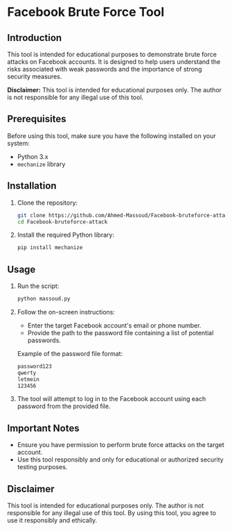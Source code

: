 # Facebook Brute Force Tool

## Introduction

This tool is intended for educational purposes to demonstrate brute force attacks on Facebook accounts. It is designed to help users understand the risks associated with weak passwords and the importance of strong security measures.

**Disclaimer:** This tool is intended for educational purposes only. The author is not responsible for any illegal use of this tool.

## Prerequisites

Before using this tool, make sure you have the following installed on your system:

- Python 3.x
- `mechanize` library

## Installation

1. Clone the repository:

    ```sh
    git clone https://github.com/Ahmed-Massoud/Facebook-bruteforce-attack.git
    cd Facebook-bruteforce-attack
    ```

2. Install the required Python library:

    ```sh
    pip install mechanize
    ```

## Usage

1. Run the script:

    ```sh
    python massoud.py
    ```

2. Follow the on-screen instructions:

    - Enter the target Facebook account's email or phone number.
    - Provide the path to the password file containing a list of potential passwords.

    Example of the password file format:

    ```txt
    password123
    qwerty
    letmein
    123456
    ```

3. The tool will attempt to log in to the Facebook account using each password from the provided file.

## Important Notes

- Ensure you have permission to perform brute force attacks on the target account.
- Use this tool responsibly and only for educational or authorized security testing purposes.

## Disclaimer

This tool is intended for educational purposes only. The author is not responsible for any illegal use of this tool. By using this tool, you agree to use it responsibly and ethically.
